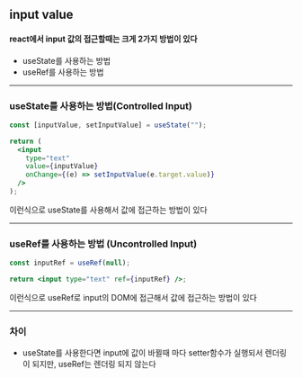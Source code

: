 ## input value

#### react에서 input 값의 접근할때는 크게 2가지 방법이 있다

- useState를 사용하는 방법
- useRef를 사용하는 방법

<hr>

### useState를 사용하는 방법(Controlled Input)

```jsx
const [inputValue, setInputValue] = useState("");

return (
  <input
    type="text"
    value={inputValue}
    onChange={(e) => setInputValue(e.target.value)}
  />
);
```

이런식으로 useState를 사용해서 값에 접근하는 방법이 있다

<hr>

### useRef를 사용하는 방법 (Uncontrolled Input)

```jsx
const inputRef = useRef(null);

return <input type="text" ref={inputRef} />;
```

이런식으로 useRef로 input의 DOM에 접근해서 값에 접근하는 방법이 있다

<hr>

### 차이

- useState를 사용한다면 input에 값이 바뀔때 마다 setter함수가 실행되서 렌더링이 되지만, useRef는 렌더링 되지 않는다
